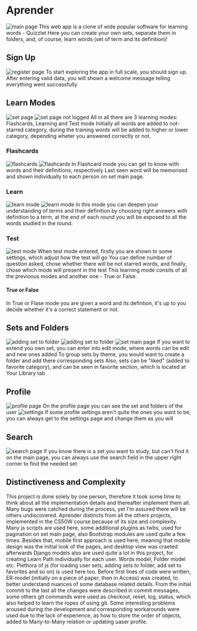 # Aprender
![main page](readme/index.png)
This web app is a clone of wide popular software for learning words - Quizzlet
Here you can create your own sets, separate them in folders, and, of course, learn words (set of term and its definition)!


## Sign Up
![register page](readme/register.png)
To start exploring the app in full scale, you should sign up. After entering valid data,
you will shown a welcome message telling everything went successfully

## Learn Modes
![set page](readme/set.png)
![set page not logged](readme/set_main_page_not_signed.png)
All in all there are 3 learning modes: Flashcards, Learning and Test mode
Initially all words are added to not-starred category, during the training words will be 
added to higher or lower category, depending wheter you answered correctly or not.

### Flashcards
![flashcards](readme/flashcard.png)
![flashcards](readme/flashcard_flipped.png.png)
In Flashcard mode you can get to know with words and their definitions, respectively
Last seen word will be memorised and shown individually to each person on set main page.

### Learn
![learn mode](readme/learn_round.png)
![learn mode](readme/learn_wrong.png)
In this mode you can deepen your understanding of terms and their definition by choosing right answers with
definition to a term, at the end of each round you will be exposed to all the words studied in the round.

### Test
![test mode](readme/test.png)
When test mode entered, firstly you are shown to some settings, which adjust how the test will go
You can define number of question asked, chose whether there will be not starred words, and finally,
chose which mode will present in the test
This learning mode consits of all the previoous modes and another one - True or False.
#### True or False
In True or Flase mode you are given a word and its defintion, it's up to you decide whether it's a correct
statement or not.

## Sets and Folders
![adding set to folder](readme/set_to_folder.png)
![adding set to folder](readme/set_to_folder_from_folder.png)
![set main page](readme/set_main_page_not_signed.png)
If you want to extend you own set, you can enter into edit mode, where words can be edit and new ones added
To group sets by theme, you would want to create a folder and add there corresponding sets
Also, sets can be "liked" (added to favorite category), and can be seen in favorite section, which is located at Your Library tab

## Profile
![profile page](readme/profile.png)
On the profile page you can see the set and folders of the user
![settings](readme/profile_settings.png)
If some profile settings aren't quite the ones you want to be, you can always get to the settings page and change them
as you will

## Search
![search page](readme/search.png)
If you know there is a set you want to study, but can't find it on the main page, you can always use the search field in the upper right corner to find the needed set





## Distinctiveness and Complexity
This project is done solely by one person, therefore it took some time to think about all the implementation details
and thereafter implement them all.
Many bugs were catched during the process, yet I'm assured there will be others undiscovered.
Aprender distincts from all the others projects, implemented in the  CS50W course because of its size and complexity.
Many js scripts are used here, some additional plugins as twbs, used for pagination on set main page, also Bootstrap modules are
used quite a few times.
Besides that, mobile first approach is used here, meaning that mobile design was the initial look of the pages, and desktop view
was craeted afterwards
Django models also are used quite a lot in this project, for creating Learn Path individually for each user. Words model, Folder model etc. Plethora of js (for loading user sets, adding sets to folder, add set to favorites and so on) is used here too.
Before first lines of code were written, ER-model (initially on a piece of paper, then in Access) was created, to better understand
nuances of some database related details. From the initial commit to the last all the changes were described in commit messages, 
some others git commands were used as checkout, reset, log, status, which also helped to learn the ropes of using git.
Some interesting problems aroused during the development and corresponding workarounds were used due to the lack of experience, as how to store the order of objects, added to Many-to-Many relation or updating uaser profile.

